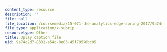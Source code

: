 ```yaml
---
content_type: resource
description: ''
file: null
file_location: /coursemedia/15-071-the-analytics-edge-spring-2017/9a74c2d78331a54c0e0345f79550bc05_EOWyWHTA_vQ.srt
file_type: application/x-subrip
resourcetype: Other
title: 3play caption file
uid: 9a74c2d7-8331-a54c-0e03-45f79550bc05
---
```


